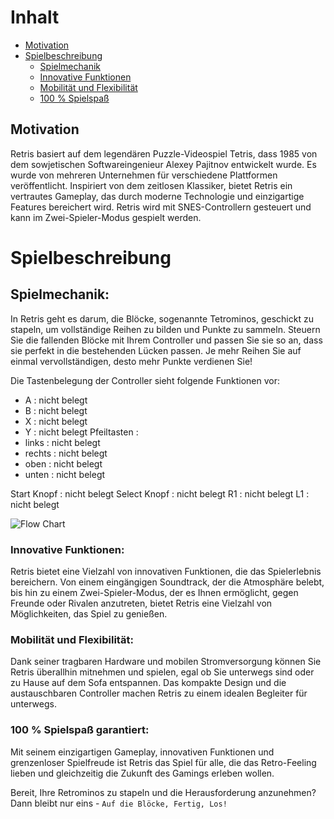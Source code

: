 <!-- Table of contents -->
# Inhalt
- [Motivation](#motivation)
- [Spielbeschreibung](#spielbeschreibung)
    - [Spielmechanik](#spielmechanik)
    - [Innovative Funktionen](#innovative-funktionen)
    - [Mobilität und Flexibilität](#mobilität-und-flexibilität)
    - [100 % Spielspaß](#100--spielspaß-garantiert)


## Motivation

Retris basiert auf dem legendären Puzzle-Videospiel Tetris, dass 1985 von dem sowjetischen Softwareingenieur Alexey Pajitnov entwickelt wurde. Es wurde von mehreren Unternehmen für verschiedene Plattformen veröffentlicht.  Inspiriert von dem zeitlosen Klassiker, bietet Retris ein vertrautes Gameplay, das durch moderne Technologie und einzigartige Features bereichert wird. Retris wird mit SNES-Controllern gesteuert und kann im Zwei-Spieler-Modus gespielt werden.


# Spielbeschreibung

## Spielmechanik:
In Retris geht es darum, die Blöcke, sogenannte Tetrominos, geschickt zu stapeln, um vollständige Reihen zu bilden und Punkte zu sammeln. Steuern Sie die fallenden Blöcke mit Ihrem Controller und passen Sie sie so an, dass sie perfekt in die bestehenden Lücken passen. Je mehr Reihen Sie auf einmal vervollständigen, desto mehr Punkte verdienen Sie!

Die Tastenbelegung der Controller sieht folgende Funktionen vor:
- A : nicht belegt
- B : nicht belegt
- X : nicht belegt
- Y : nicht belegt
Pfeiltasten :
- links : nicht belegt
- rechts : nicht belegt
- oben : nicht belegt
- unten : nicht belegt

Start Knopf : nicht belegt
Select Knopf : nicht belegt
R1 : nicht belegt
L1 :  nicht belegt

![Flow Chart](images/Flow_Chart.svg)

### Innovative Funktionen:
Retris bietet eine Vielzahl von innovativen Funktionen, die das Spielerlebnis bereichern. Von einem eingängigen Soundtrack, der die Atmosphäre belebt, bis hin zu einem Zwei-Spieler-Modus, der es Ihnen ermöglicht, gegen Freunde oder Rivalen anzutreten, bietet Retris eine Vielzahl von Möglichkeiten, das Spiel zu genießen.

### Mobilität und Flexibilität:
Dank seiner tragbaren Hardware und mobilen Stromversorgung können Sie Retris überallhin mitnehmen und spielen, egal ob Sie unterwegs sind oder zu Hause auf dem Sofa entspannen. Das kompakte Design und die austauschbaren Controller machen Retris zu einem idealen Begleiter für unterwegs.

### 100 % Spielspaß garantiert:
Mit seinem einzigartigen Gameplay, innovativen Funktionen und grenzenloser Spielfreude ist Retris das Spiel für alle, die das Retro-Feeling lieben und gleichzeitig die Zukunft des Gamings erleben wollen.

Bereit, Ihre Retrominos zu stapeln und die Herausforderung anzunehmen? Dann bleibt nur eins - `Auf die Blöcke, Fertig, Los!`